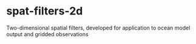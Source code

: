 # spat-filters-2d
Two-dimensional spatial filters, developed for application to ocean model output and gridded observations
